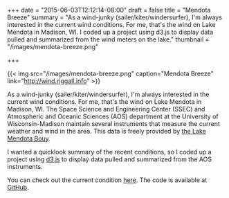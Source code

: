 +++
date = "2015-06-03T12:12:14-08:00"
draft = false 
title = "Mendota Breeze"
summary = "As a wind-junky (sailer/kiter/windersurfer), I'm always interested in the current wind conditions. For me, that's the wind on Lake Mendota in Madison, WI.  I coded up a project using d3.js to display data pulled and summarized from the wind meters on the lake."
thumbnail = "/images/mendota-breeze.png"

+++

{{< img src="/images/mendota-breeze.png" caption="Mendota Breeze" link="http://wind.riggall.info" >}}

As a wind-junky (sailer/kiter/windersurfer), I'm always interested in the
current wind conditions. For me, that's the wind on Lake Mendota in Madison, WI.
The Space Science and Engineering Center (SSEC) and Atmospheric and Oceanic
Sciences (AOS) department at the University of Wisconsin-Madison maintain
several instruments that measure the current weather and wind in the area. This
data is freely provided by [the Lake Mendota Bouy][bouy].

I wanted a quicklook summary of the recent conditions, so I coded up a project
using [d3.js][d3] to display data pulled and summarized from the AOS instruments.

You can check out the current condition [here][wind]. The code is available at 
[GitHub][repo].

[bouy]: http://metobs.ssec.wisc.edu/buoy/ "Lake Mendota Bouy"
[d3]: http://d3js.org "d3.js"
[repo]: https://github.com/adamatus/mendota-breeze
[wind]: http://wind.riggall.info "Current Lake Mendota Conditions"
